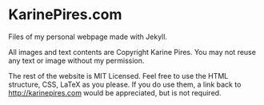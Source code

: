 KarinePires.com
===============

Files of my personal webpage made with Jekyll.

All images and text contents are Copyright Karine Pires. You may not reuse any text or image without my permission.

The rest of the website is MIT Licensed. Feel free to use the HTML structure, CSS, LaTeX as you please. If you do use them, a link back to http://karinepires.com would be appreciated, but is not required.